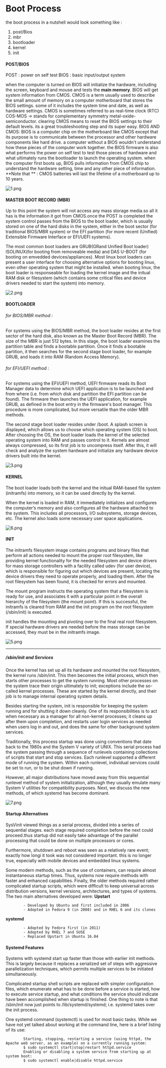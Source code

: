 
Boot Process
============

the boot process in a nutshell would look something like :

1. post/Bios
2. mbr
3. bootloader
4. kernel
5. init

#### POST/BIOS

POST : power on self test
BIOS : basic input/output system

when the computer is turned on BIOS will initialize the hardware, including the screen, keyboard and mouse and tests the **main memory**.
BIOS will get system information from CMOS. CMOS is a term usually used to describe the small amount of memory on a computer motherboard
that stores the BIOS settings. some of it includes the system time and date, as well as hardware settings.
CMOS is sometimes referred to as real-time clock (RTC) COS-MOS -> stands for complementary symmetry metal-oxide-semiconductor.
clearing CMOS means to reset the BIOS settings to their default levels. its a great troubleshooting step and its super easy.
BIOS AND CMOS:
BIOS is a computer chip on the motherboard like CMOS except that its purpose is to communicate between the processor and other hardware components like hard drive.
a computer without a BIOS wouldn't understand how these pieces of the computer work together.
the BIOS firmware is also what performs the power on self test to test those pieces of hardware and what ultimately runs the bootloader to launch the operating system.
when the computer first boots up, BIOS pulls information from CMOS chip to understand the hardware setting, time and any other piece of information.
**Note that ** : CMOS batteries will last the lifetime of a motherboard up to 10 years.

![1.png](./images/1.png)


#### MASTER BOOT RECORD (MBR)

Up to this point the system will not access any mass storage media.so all it has is the information it got from CMOS.once the POST is completed the system control passes from the BIOS to the boot loader,
which is usually stored on one of the hard disks in the system, either in the boot sector (for traditional BIOS/MBR system) or the EFI partition (for more recent (Unified) Extensible Firmware Interface or EFI/UEFI systems).

The most common boot loaders are GRUB(GRand Unified Boot loader) ISOLINUX(for booting from removeable media) and DAS U-BOOT (for booting on emvedded devices/appliances). Most linux boot loaders can present a user interface for choosing alternative options for booting linux, even other operating system that might be installed. when booting linux, the boot loader is responseable for loading the kernel image and the initual RAM disk or filesystem (which contains some critical files and device drivers needed to start the system) into memory.

![2.png](./images/2.png)


#### BOOTLOADER

###### for BIOS/MBR method :

For systems using the BIOS/MBR method, the boot loader resides at the first sector of the hard disk, also known as the Master Boot Record (MBR). The size of the MBR is just 512 bytes. In this stage, the boot loader examines the partition table and finds a bootable partition. Once it finds a bootable partition, it then searches for the second stage boot loader, for example GRUB, and loads it into RAM (Random Access Memory).

###### for EFI/UEFI method :

For systems using the EFI/UEFI method, UEFI firmware reads its Boot Manager data to determine which UEFI application is to be launched and from where (i.e. from which disk and partition the EFI partition can be found). The firmware then launches the UEFI application, for example GRUB, as defined in the boot entry in the firmware's boot manager. This procedure is more complicated, but more versatile than the older MBR methods.


The second stage boot loader resides under /boot. A splash screen is displayed, which allows us to choose which operating system (OS) to boot. After choosing the OS, the boot loader loads the kernel of the selected operating system into RAM and passes control to it. Kernels are almost always compressed, so its first job is to uncompress itself. After this, it will check and analyze the system hardware and initialize any hardware device drivers built into the kernel.

![3.png](./images/3.png)


#### KERNEL

The boot loader loads both the kernel and the initual RAM-based file system (initramfs) into memory, so it can be used directly by the kernel.

When the kernel is loaded in RAM, it immediately initializes and configures the computer’s memory and also configures all the hardware attached to the system. This includes all processors, I/O subsystems, storage devices, etc. The kernel also loads some necessary user space applications.

![6.png](./images/6.png)

#### INIT

The initramfs filesystem image contains programs and binary files that perform all actions needed to mount the proper root filesystem, like providing kernel functionality for the needed filesystem and device drivers for mass storage controllers with a facility called udev (for user device), which is responsible for figuring out which devices are present, locating the device drivers they need to operate properly, and loading them. After the root filesystem has been found, it is checked for errors and mounted.

The mount program instructs the operating system that a filesystem is ready for use, and associates it with a particular point in the overall hierarchy of the filesystem (the mount point). If this is successful, the initramfs is cleared from RAM and the init program on the root filesystem (/sbin/init) is executed.

init handles the mounting and pivoting over to the final real root filesystem. If special hardware drivers are needed before the mass storage can be accessed, they must be in the initramfs image.

![5.png](./images/5.png)

--------------------------------

##### /sbin/init and Services

Once the kernel has set up all its hardware and mounted the root filesystem, the kernel runs /sbin/init. This then becomes the initial process, which then starts other processes to get the system running. Most other processes on the system trace their origin ultimately to init; exceptions include the so-called kernel processes. These are started by the kernel directly, and their job is to manage internal operating system details.

Besides starting the system, init is responsible for keeping the system running and for shutting it down cleanly. One of its responsibilities is to act when necessary as a manager for all non-kernel processes; it cleans up after them upon completion, and restarts user login services as needed when users log in and out, and does the same for other background system services.

Traditionally, this process startup was done using conventions that date back to the 1980s and the System V variety of UNIX. This serial process had the system passing through a sequence of runlevels containing collections of scripts that start and stop services. Each runlevel supported a different mode of running the system. Within each runlevel, individual services could be set to run, or to be shut down if running.

However, all major distributions have moved away from this sequential runlevel method of system initialization, although they usually emulate many System V utilities for compatibility purposes. Next, we discuss the new methods, of which systemd has become dominant.

![7.png](./images/7.png)


#### Startup Alternatives

SysVinit viewed things as a serial process, divided into a series of sequential stages. each stage required completion before the next could proceed.thus startup did not easily take advantage of the parallel processing that could be done on multiple processors or cores.

Furthermore, shutdown and reboot was seen as a relatively rare event; exactly how longi it took was not considered important. this is no longer true, especially with mobile devices and embedded linux systems.

Some modern methods, such as the use of containers, can require almost instantaneous startup times. Thus, systems now require methods with faster and enhanced capabilities. Finally, the older methods required rather complicated startup scripts, which were difficult to keep universal across distribution versions, kernel versions, architectures, and types of systems. The two main alternatives developed were:
**Upstart**

            - Developed by Ubuntu and first included in 2006
            - Adopted in Fedora 9 (in 2008) and in RHEL 6 and its clones

**systemd**

            - Adopted by Fedora first (in 2011)
            - Adopted by RHEL 7 and SUSE
            - Replaced Upstart in Ubuntu 16.04

#### Systemd Features

Systems with systemd start up faster than those with earlier init methods. This is largely because it replaces a serialized set of steps with aggressive parallelization techniques, which permits multiple services to be initiated simultaneously.

Complicated startup shell scripts are replaced with simpler configuration files, which enumerate what has to be done before a service is started, how to execute service startup, and what conditions the service should indicate have been accomplished when startup is finished. One thing to note is that /sbin/init now just points to /lib/systemd/systemd; i.e. systemd takes over the init process.

One systemd command (systemctl) is used for most basic tasks. While we have not yet talked about working at the command line, here is a brief listing of its use:

            Starting, stopping, restarting a service (using httpd, the Apache web server, as an example) on a currently running system:
            $ sudo systemctl start|stop|restart httpd.service
            Enabling or disabling a system service from starting up at system boot:
            $ sudo systemctl enable|disable httpd.service

